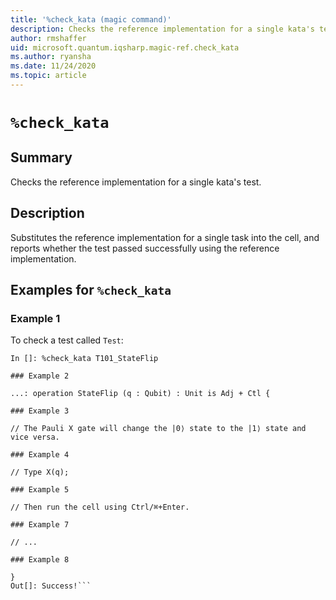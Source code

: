```yaml
---
title: '%check_kata (magic command)'
description: Checks the reference implementation for a single kata's test.
author: rmshaffer
uid: microsoft.quantum.iqsharp.magic-ref.check_kata
ms.author: ryansha
ms.date: 11/24/2020
ms.topic: article
---
```


<!--
    NB: This file has been automatically generated from Microsoft.Quantum.Katas.dll,
        please do not manually edit it.

    [DEBUG] JSON source:
        {"Name": "%check_kata", "Documentation": {"Summary": "Checks the reference implementation for a single kata's test.", "Full": null, "Description": "Substitutes the reference implementation for a single task into the cell, and reports whether the test passed successfully using the reference implementation.", "Remarks": null, "Examples": ["To check a test called `Test`:\n```\nIn []: %check_kata T101_StateFlip \n", "  ...: operation StateFlip (q : Qubit) : Unit is Adj + Ctl {\n", "           // The Pauli X gate will change the |0\u27e9 state to the |1\u27e9 state and vice versa.\n", "           // Type X(q);\n", "           // Then run the cell using Ctrl/\u2318+Enter.\n", "\n", "           // ...\n", "       }\nOut[]: Success!```\n"], "SeeAlso": null}, "AssemblyName": "Microsoft.Quantum.Katas"}
-->

# `%check_kata`

## Summary

Checks the reference implementation for a single kata's test.

## Description

Substitutes the reference implementation for a single task into the cell, and reports whether the test passed successfully using the reference implementation.

## Examples for `%check_kata`

### Example 1

To check a test called `Test`:
```
In []: %check_kata T101_StateFlip

### Example 2

...: operation StateFlip (q : Qubit) : Unit is Adj + Ctl {

### Example 3

// The Pauli X gate will change the |0⟩ state to the |1⟩ state and vice versa.

### Example 4

// Type X(q);

### Example 5

// Then run the cell using Ctrl/⌘+Enter.

### Example 7

// ...

### Example 8

}
Out[]: Success!```
